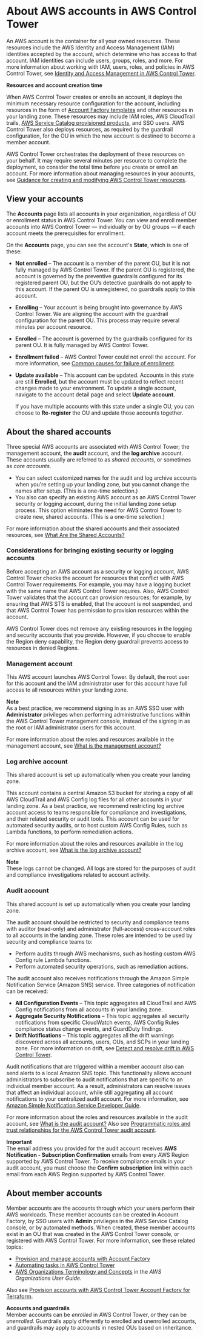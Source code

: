 # About AWS accounts in AWS Control Tower<a name="accounts"></a>

An AWS account is the container for all your owned resources\. These resources include the AWS Identity and Access Management \(IAM\) identities accepted by the account, which determine who has access to that account\. IAM identities can include users, groups, roles, and more\. For more information about working with IAM, users, roles, and policies in AWS Control Tower, see [Identity and Access Management in AWS Control Tower](auth-access.md)\.

**Resources and account creation time**

When AWS Control Tower creates or enrolls an account, it deploys the minimum necessary resource configuration for the account, including resources in the form of [Account Factory templates](https://docs.aws.amazon.com/controltower/latest/userguide/account-factory-considerations.html) and other resources in your landing zone\. These resources may include IAM roles, AWS CloudTrail trails, [AWS Service Catalog provisioned products](https://docs.aws.amazon.com/servicecatalog/latest/userguide/enduser-dashboard.html), and SSO users\. AWS Control Tower also deploys resources, as required by the guardrail configuration, for the OU in which the new account is destined to become a member account\.

AWS Control Tower orchestrates the deployment of these resources on your behalf\. It may require several minutes per resource to complete the deployment, so consider the total time before you create or enroll an account\. For more information about managing resources in your accounts, see [Guidance for creating and modifying AWS Control Tower resources](getting-started-guidance.md)\.

## View your accounts<a name="view-your-accounts"></a>

The **Accounts** page lists all accounts in your organization, regardless of OU or enrollment status in AWS Control Tower\. You can view and enroll member accounts into AWS Control Tower — individually or by OU groups — if each account meets the prerequisites for enrollment\.

On the **Accounts** page, you can see the account's **State**, which is one of these:
+ **Not enrolled** – The account is a member of the parent OU, but it is not fully managed by AWS Control Tower\. If the parent OU is registered, the account is governed by the preventive guardrails configured for its registered parent OU, but the OU’s detective guardrails do not apply to this account\. If the parent OU is unregistered, no guardrails apply to this account\. 
+ **Enrolling** – Your account is being brought into governance by AWS Control Tower\. We are aligning the account with the guardrail configuration for the parent OU\. This process may require several minutes per account resource\. 
+ **Enrolled** – The account is governed by the guardrails configured for its parent OU\. It is fully managed by AWS Control Tower\.
+ **Enrollment failed** – AWS Control Tower could not enroll the account\. For more information, see [Common causes for failure of enrollment](enrollment-steps.md#common-causes-for-enrollment-failure)\.
+ **Update available** – This account can be updated\. Accounts in this state are still **Enrolled**, but the account must be updated to reflect recent changes made to your environment\. To update a single account, navigate to the account detail page and select **Update account**\.

  If you have multiple accounts with this state under a single OU, you can choose to **Re\-register** the OU and update those accounts together\. 

## About the shared accounts<a name="special-accounts"></a>

Three special AWS accounts are associated with AWS Control Tower; the management account, the **audit** account, and the **log archive** account\. These accounts usually are referred to as *shared accounts*, or sometimes as *core accounts*\.
+ You can select customized names for the audit and log archive accounts when you're setting up your landing zone, but you cannot change the names after setup\. \(This is a one\-time selection\.\)
+ You also can specify an existing AWS account as an AWS Control Tower security or logging account, during the initial landing zone setup process\. This option eliminates the need for AWS Control Tower to create new, shared accounts\. \(This is a one\-time selection\.\)

For more information about the shared accounts and their associated resources, see [What Are the Shared Accounts?](how-control-tower-works.md#what-shared)

### Considerations for bringing existing security or logging accounts<a name="considerations-for-existing-shared-accounts"></a>

Before accepting an AWS account as a security or logging account, AWS Control Tower checks the account for resources that conflict with AWS Control Tower requirements\. For example, you may have a logging bucket with the same name that AWS Control Tower requires\. Also, AWS Control Tower validates that the account can provision resources; for example, by ensuring that AWS STS is enabled, that the account is not suspended, and that AWS Control Tower has permission to provision resources within the account\.

AWS Control Tower does not remove any existing resources in the logging and security accounts that you provide\. However, if you choose to enable the Region deny capability, the Region deny guardrail prevents access to resources in denied Regions\.

### Management account<a name="mgmt-account"></a>

This AWS account launches AWS Control Tower\. By default, the root user for this account and the IAM administrator user for this account have full access to all resources within your landing zone\.

**Note**  
As a best practice, we recommend signing in as an AWS SSO user with **Administrator** privileges when performing administrative functions within the AWS Control Tower management console, instead of the signing in as the root or IAM administrator users for this account\.

For more information about the roles and resources available in the management account, see [What is the management account?](how-control-tower-works.md#what-is-mgmt)

### Log archive account<a name="log-archive-account"></a>

This shared account is set up automatically when you create your landing zone\. 

This account contains a central Amazon S3 bucket for storing a copy of all AWS CloudTrail and AWS Config log files for all other accounts in your landing zone\. As a best practice, we recommend restricting log archive account access to teams responsible for compliance and investigations, and their related security or audit tools\. This account can be used for automated security audits, or to host custom AWS Config Rules, such as Lambda functions, to perform remediation actions\.

For more information about the roles and resources available in the log archive account, see [What is the log archive account?](how-control-tower-works.md#what-is-log-archive)

**Note**  
These logs cannot be changed\. All logs are stored for the purposes of audit and compliance investigations related to account activity\.

### Audit account<a name="audit-account"></a>

This shared account is set up automatically when you create your landing zone\. 

The audit account should be restricted to security and compliance teams with auditor \(read\-only\) and administrator \(full\-access\) cross\-account roles to all accounts in the landing zone\. These roles are intended to be used by security and compliance teams to:
+ Perform audits through AWS mechanisms, such as hosting custom AWS Config rule Lambda functions\.
+ Perform automated security operations, such as remediation actions\.

The audit account also receives notifications through the Amazon Simple Notification Service \(Amazon SNS\) service\. Three categories of notification can be received:
+ **All Configuration Events** – This topic aggregates all CloudTrail and AWS Config notifications from all accounts in your landing zone\.
+ **Aggregate Security Notifications** – This topic aggregates all security notifications from specific CloudWatch events, AWS Config Rules compliance status change events, and GuardDuty findings\.
+ **Drift Notifications** – This topic aggregates all the drift warnings discovered across all accounts, users, OUs, and SCPs in your landing zone\. For more information on drift, see [Detect and resolve drift in AWS Control Tower](drift.md)\.

Audit notifications that are triggered within a member account also can send alerts to a local Amazon SNS topic\. This functionality allows account administrators to subscribe to audit notifications that are specific to an individual member account\. As a result, administrators can resolve issues that affect an individual account, while still aggregating all account notifications to your centralized audit account\. For more information, see [Amazon Simple Notification Service Developer Guide](https://docs.aws.amazon.com/sns/latest/dg/)\.

For more information about the roles and resources available in the audit account, see [What is the audit account?](how-control-tower-works.md#what-is-audit) Also see [Programmatic roles and trust relationships for the AWS Control Tower audit account](roles-how.md#stacksets-and-roles)\.

**Important**  
The email address you provided for the audit account receives **AWS Notification \- Subscription Confirmation** emails from every AWS Region supported by AWS Control Tower\. To receive compliance emails in your audit account, you must choose the **Confirm subscription** link within each email from each AWS Region supported by AWS Control Tower\. 

## About member accounts<a name="member-accounts"></a>

Member accounts are the accounts through which your users perform their AWS workloads\. These member accounts can be created in Account Factory, by SSO users with **Admin** privileges in the AWS Service Catalog console, or by automated methods\. When created, these member accounts exist in an OU that was created in the AWS Control Tower console, or registered with AWS Control Tower\. For more information, see these related topics:
+ [Provision and manage accounts with Account Factory](account-factory.md)
+ [Automating tasks in AWS Control Tower](automating-tasks.md)
+ [AWS Organizations Terminology and Concepts](https://docs.aws.amazon.com/organizations/latest/userguide/orgs_getting-started_concepts.html) in the *AWS Organizations User Guide*\.

Also see [Provision accounts with AWS Control Tower Account Factory for Terraform](taf-account-provisioning.md)\.

**Accounts and guardrails**  
Member accounts can be *enrolled* in AWS Control Tower, or they can be *unenrolled*\. Guardrails apply differently to enrolled and unenrolled accounts, and guardrails may apply to accounts in nested OUs based on inheritance\.